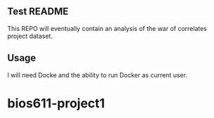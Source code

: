 Test README
----------------

This REPO will eventually contain an analysis of the war of correlates project dataset.

Usage
--------

I will need Docke and the ability to run Docker as current user.

# bios611-project1
